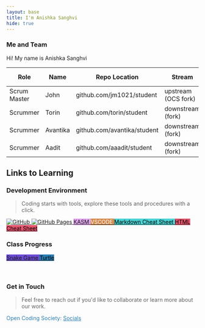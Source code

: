 ```yaml
---
layout: base
title: I'm Anishka Sanghvi
hide: true
---
```


### Me and Team

Hi! My name is Anishka Sanghvi 

| Role         | Name     | Repo Location                       | Stream                | Repo Name |
|--------------|----------|-------------------------------------|-----------------------|-----------|
| Scrum Master | John     | github.com/jm1021/student           | upstream (OCS fork)   | student   |
| Scrummer     | Torin    | github.com/torin/student            | downstream (fork)     | student   |
| Scrummer     | Avantika | github.com/avantika/student         | downstream (fork)     | student   |
| Scrummer     | Aadit    | github.com/aaadit/student           | downstream (fork)     | student   |


## Links to Learning

### Development Environment

> Coding starts with tools, explore these tools and procedures with a click.


<a href="https://github.com/Open-Coding-Society/student">
    <img src="https://img.shields.io/badge/GitHub-181717?logo=github&logoColor=white" alt="GitHub">
</a>
<a href="https://open-coding-society.github.io/student">
    <img src="https://img.shields.io/badge/GitHub%20Pages-327FC7?logo=github&logoColor=white" alt="GitHub Pages">
</a>
<a href="https://kasm.opencodingsociety.com/" class="button small" style="background-color: #dfa4edff">
    KASM
</a>
<a href="https://vscode.dev/" class="button small" style="background-color: #d38a4bff">
    <span style="color: #FFFFFF">VSCODE</span>
</a>
<a href="https://www.markdownguide.org/cheat-sheet/" class="button small" style="background-color: #4bd3d3ff">
    <span style="color: #000000ff">Markdown Cheat Sheet</span>
</a>
<a href="https://quickref.me/html.html" class="button small" style="background-color: #e4546cff">
    <span style="color: #000000ff">HTML Cheat Sheet</span>
</a>

<br>

### Class Progress

<a href="{{site.baseurl}}/snake" class="button small" style="background-color: #6b4bd3ff">
    Snake Game
</a>
<a href="{{site.baseurl}}/turtle" class="button small" style="background-color: #2A7DB1">
    <span style="color: #000000">Turtle</span>
</a>

<br>

<br>
<link
  rel="stylesheet"
  href="https://cdnjs.cloudflare.com/ajax/libs/font-awesome/6.4.2/css/all.min.css"
  integrity="sha512-pVJteCFe5nTgX4x0F/hqYQUF3jPMvUOdP+zFNH4Qq9I+eF4dKsk3O+PbqLo0mTfZfy5Dq2rE4O7qgW5HwBuhAA=="
  crossorigin="anonymous"
  referrerpolicy="no-referrer"
/>
  <i class="fas fa-pencil"></i>
  <i class="fas fa-rocket"></i>
  <i class="fas fa-coffee"></i>
  <i class="fas fa-music"></i>
<br>

<!-- Contact Section -->
### Get in Touch

> Feel free to reach out if you'd like to collaborate or learn more about our work.

<p style="color: #2A7DB1;">Open Coding Society: <a href="https://opencodingsociety.com" style="color: #2A7DB1; text-decoration: underline;">Socials</a></p>
